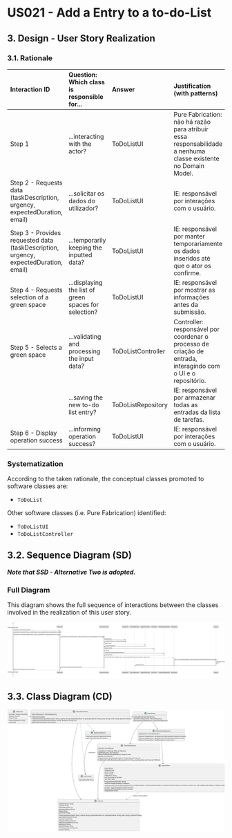 # US021 - Add a Entry to a to-do-List

## 3. Design - User Story Realization 

### 3.1. Rationale

| Interaction ID                                     | Question: Which class is responsible for...                    | Answer               | Justification (with patterns)                                                                                      |
|:---------------------------------------------------|:---------------------------------------------------------------|:---------------------|:-------------------------------------------------------------------------------------------------------------------|
| Step 1                                             | ...interacting with the actor?                                 | ToDoListUI           | Pure Fabrication: não há razão para atribuir essa responsabilidade a nenhuma classe existente no Domain Model.      |
| Step 2 - Requests data (taskDescription, urgency, expectedDuration, email) | ...solicitar os dados do utilizador?                           | ToDoListUI           | IE: responsável por interações com o usuário.                                                                       |
| Step 3 - Provides requested data (taskDescription, urgency, expectedDuration, email) | ...temporarily keeping the inputted data?                      | ToDoListUI           | IE: responsável por manter temporariamente os dados inseridos até que o ator os confirme.                           |
| Step 4 - Requests selection of a green space       | ...displaying the list of green spaces for selection?          | ToDoListUI           | IE: responsável por mostrar as informações antes da submissão.                                                      |
| Step 5 - Selects a green space                     | ...validating and processing the input data?                   | ToDoListController   | Controller: responsável por coordenar o processo de criação de entrada, interagindo com o UI e o repositório.        |
|                                                    | ...saving the new to-do list entry?                            | ToDoListRepository   | IE: responsável por armazenar todas as entradas da lista de tarefas.                                                |
| Step 6 - Display operation success                 | ...informing operation success?                                | ToDoListUI           | IE: responsável por interações com o usuário.                                                                       |


### Systematization

According to the taken rationale, the conceptual classes promoted to software classes are:

* `ToDoList`

Other software classes (i.e. Pure Fabrication) identified:

* `ToDoListUI`
* `ToDoListController`


## 3.2. Sequence Diagram (SD)

_**Note that SSD - Alternative Two is adopted.**_

### Full Diagram

This diagram shows the full sequence of interactions between the classes involved in the realization of this user story.

![Sequence Diagram - Full](svg/us021-sequence-diagram-full.svg)


## 3.3. Class Diagram (CD)

![Class Diagram](svg/us021-class-diagram.svg)